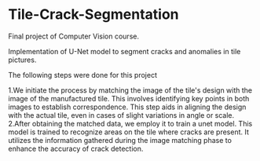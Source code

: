 # Tile-Crack-Segmentation

Final project of Computer Vision course.

Implementation of U-Net model to segment cracks and anomalies in tile pictures.

The following steps were done for this project

1.We initiate the process by matching the image of the tile's design with the image of the manufactured tile. This involves identifying key points in both images to establish correspondence. This step aids in aligning the design with the actual tile, even in cases of slight variations in angle or scale.
2.After obtaining the matched data, we employ it to train a unet model. This model is trained to recognize areas on the tile where cracks are present. It utilizes the information gathered during the image matching phase to enhance the accuracy of crack detection.
